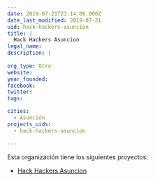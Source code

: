```yaml
---
date: 2019-07-21T23:14:06.000Z
date_last_modified: 2019-07-21
uid: hack-hackers-asuncion
title: |
  Hack Hackers Asuncion
legal_name: 
description: |
  
org_type: Otro
website: 
year_founded: 
facebook: 
twitter: 
tags:

cities: 
  - Asunción
projects_uids:
  - hack-hackers-asuncion

---
```


Esta organización tiene los siguientes proyectos:

- [Hack Hackers Asuncion](/proyectos/hack-hackers-asuncion)

